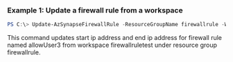 ### Example 1: Update a firewall rule from a workspace
```powershell
PS C:\> Update-AzSynapseFirewallRule -ResourceGroupName firewallrule -WorkspaceName firewallruletest -RuleName allowUser3 -StartIPAddress 121.0.0.0 -EndIPAddress 130.255.255.255
```

This command updates start ip address and end ip address for firewall rule named allowUser3 from workspace firewallruletest under resource group firewallrule.

